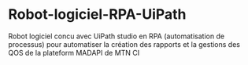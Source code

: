 # Robot-logiciel-RPA-UiPath
Robot logiciel concu avec UiPath studio en RPA (automatisation de processus) pour automatiser la création des rapports et la gestions des QOS de la plateform MADAPI de MTN CI

